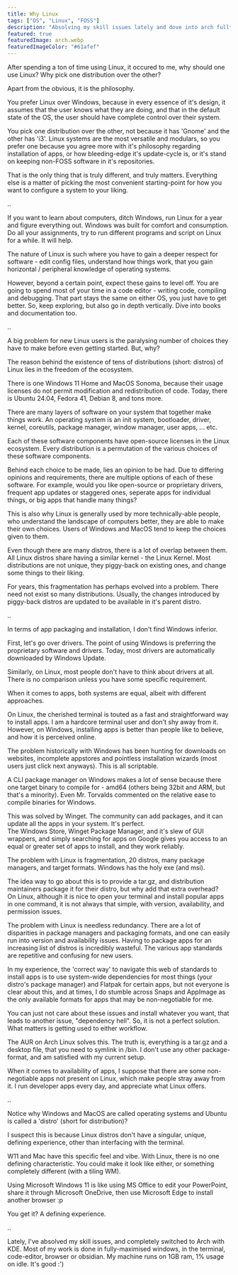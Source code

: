 ```yaml
---
title: Why Linux
tags: ["OS", "Linux", "FOSS"]
description: "Absolving my skill issues lately and dove into arch fulltime."
featured: true
featuredImage: arch.webp
featuredImageColor: "#61afef"
---
```


After spending a ton of time using Linux, it occured to me, why should one use Linux? Why pick one distribution over the other?  

Apart from the obvious, it is the philosophy.  
  
  
You prefer Linux over Windows, because in every essence of it's design, it assumes that the user knows what they are doing, and that in the default state of the OS, the user should have complete control over their system.  

You pick one distribution over the other, not because it has 'Gnome' and the other has 'i3'. Linux systems are the most versatile and modulars, so you prefer one because you agree more with it's philosophy regarding installation of apps, or how bleeding-edge it's update-cycle is, or it's stand on keeping non-FOSS software in it's repositories.  

That is the only thing that is truly different, and truly matters. Everything else is a matter of picking the most convenient starting-point for how you want to configure a system to your liking.  
  
..  
  
If you want to learn about computers, ditch Windows, run Linux for a year and figure everything out. Windows was built for comfort and consumption. Do all your assignments, try to run different programs and script on Linux for a while. It will help.  

The nature of Linux is such where you have to gain a deeper respect for software - edit config files, understand how things work, that you gain horizontal / peripheral knowledge of operating systems.  

However, beyond a certain point, expect these gains to level off. You are going to spend most of your time in a code editor - writing code, compiling and debugging. That part stays the same on either OS, you just have to get better. So, keep exploring, but also go in depth vertically. Dive into books and documentation too.  
  
..
  
A big problem for new Linux users is the paralysing number of choices they have to make before even getting started. But, why?  

The reason behind the existence of tens of distributions (short: distros) of Linux lies in the freedom of the ecosystem.  

There is one Windows 11 Home and MacOS Sonoma, because their usage licenses do not permit modification and redistribution of code. Today, there is Ubuntu 24.04, Fedora 41, Debian 8, and tons more.  

There are many layers of software on your system that together make things work. An operating system is an init system, bootloader, driver, kernel, coreutils, package manager, window manager, user apps, ... etc.  

Each of these software components have open-source licenses in the Linux ecosystem. Every distribution is a permutation of the various choices of these software components.  

Behind each choice to be made, lies an opinion to be had. Due to differing opinions and requirements, there are multiple options of each of these software. For example, would you like open-source or proprietary drivers, frequent app updates or staggered ones, seperate apps for individual things, or big apps that handle many things?  

This is also why Linux is generally used by more technically-able people, who understand the landscape of computers better, they are able to make their own choices. Users of Windows and MacOS tend to keep the choices given to them.  

Even though there are many distros, there is a lot of overlap between them. All Linux distros share having a similar kernel - the Linux Kernel. Most distributions are not unique, they piggy-back on existing ones, and change some things to their liking.  

For years, this fragmentation has perhaps evolved into a problem. There need not exist so many distributions. Usually, the changes introduced by piggy-back distros are updated to be available in it's parent distro.  
  
..  
  
In terms of app packaging and installation, I don't find Windows inferior.  

First, let's go over drivers. The point of using Windows is preferring the proprietary software and drivers. Today, most drivers are automatically downloaded by Windows Update.  

Similarly, on Linux, most people don't have to think about drivers at all. There is no comparison unless you have some specific requirement.  

When it comes to apps, both systems are equal, albeit with different approaches.  

On Linux, the cherished terminal is touted as a fast and straightforward way to install apps. I am a hardcore terminal user and don't shy away from it. However, on Windows, installing apps is better than people like to believe, and how it is perceived online.  

The problem historically with Windows has been hunting for downloads on websites, incomplete appstores and pointless installation wizards (most users just click next anyways). This is all scriptable.  

A CLI package manager on Windows makes a lot of sense because there one target binary to compile for - amd64 (others being 32bit and ARM, but that's a minority). Even Mr. Torvalds commented on the relative ease to compile binaries for Windows.  

This was solved by Winget. The community can add packages, and it can update all the apps in your system. It's perfect.  
The Windows Store, Winget Package Manager, and it's slew of GUI wrappers, and simply searching for apps on Google gives you access to an equal or greater set of apps to install, and they work reliably.  

The problem with Linux is fragmentation, 20 distros, many package managers, and target formats. Windows has the holy exe (and msi).  

The idea way to go about this is to provide a tar.gz, and distribution maintainers package it for their distro, but why add that extra overhead?  
On Linux, although it is nice to open your terminal and install popular apps in one command, it is not always that simple, with version, availability, and permission issues.  

The problem with Linux is needless redundancy. There are a lot of disparities in package managers and packaging formats, and one can easily run into version and availability issues. Having to package apps for an increasing list of distros is incredibly wasteful. The various app standards are repetitive and confusing for new users.  

In my experience, the 'correct way' to navigate this web of standards to install apps is to use system-wide dependencies for most things (your distro's package manager) and Flatpak for certain apps, but not everyone is clear about this, and at times, I do stumble across Snaps and AppImage as the only available formats for apps that may be non-negotiable for me.  

You can just not care about these issues and install whatever you want, that leads to another issue, "dependency hell". So, it is not a perfect solution. What matters is getting used to either workflow.  

The AUR on Arch Linux solves this. The truth is, everything is a tar.gz and a desktop file, that you need to symlink in /bin. I don't use any other package-format, and am satisfied with my current setup.  

When it comes to availability of apps, I suppose that there are some non-negotiable apps not present on Linux, which make people stray away from it. I run developer apps every day, and appreciate what Linux offers.  
  
..  
  
Notice why Windows and MacOS are called operating systems and Ubuntu is called a 'distro' (short for distribution)?  

I suspect this is because Linux distros don't have a singular, unique, defining experience, other than interfacing with the terminal.  

W11 and Mac have this specific feel and vibe. With Linux, there is no one defining characteristic. You could make it look like either, or something completely different (with a tiling WM).  

Using Microsoft Windows 11 is like using MS Office to edit your PowerPoint, share it through Microsoft OneDrive, then use Microsoft Edge to install another browser :p  


You get it? A defining experience.  
  
..  
  
Lately, I've absolved my skill issues, and completely switched to Arch with KDE. Most of my work is done in fully-maximised windows, in the terminal, code-editor, browser or obsidian. My machine runs on 1GB ram, 1% usage on idle. It's good :')

